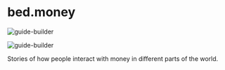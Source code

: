 # bed.money

![guide-builder](https://github.com/peakshift/bed.money/workflows/guide-builder/badge.svg?branch=gh-pages)

![guide-builder](https://github.com/peakshift/bed.money/workflows/guide-builder/badge.svg)

Stories of how people interact with money in different parts of the world.
